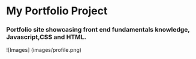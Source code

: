 ﻿# My Portfolio Project
 ### Portfolio site showcasing front end fundamentals knowledge, Javascript,CSS and HTML.
 
 ![Images] (images/profile.png)
